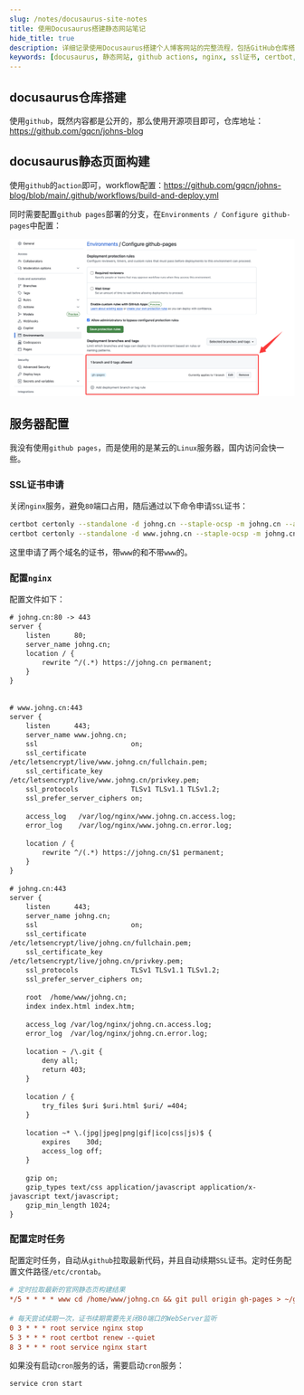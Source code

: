 ```yaml
---
slug: /notes/docusaurus-site-notes
title: 使用Docusaurus搭建静态网站笔记
hide_title: true
description: 详细记录使用Docusaurus搭建个人博客网站的完整流程，包括GitHub仓库搭建、GitHub Actions自动部署、Linux服务器配置、SSL证书申请、Nginx配置和定时任务设置等实践经验
keywords: [docusaurus, 静态网站, github actions, nginx, ssl证书, certbot, 个人博客, 网站部署, 自动化部署, linux服务器]
---
```


## docusaurus仓库搭建

使用`github`，既然内容都是公开的，那么使用开源项目即可，仓库地址：https://github.com/gqcn/johns-blog

## docusaurus静态页面构建

使用`github`的`action`即可，workflow配置：https://github.com/gqcn/johns-blog/blob/main/.github/workflows/build-and-deploy.yml

同时需要配置`github pages`部署的分支，在`Environments / Configure github-pages`中配置：

![alt text](assets/使用docusaurus搭建静态网站笔记/image.png)

## 服务器配置


我没有使用`github pages`，而是使用的是某云的`Linux`服务器，国内访问会快一些。

### SSL证书申请

关闭`nginx`服务，避免`80`端口占用，随后通过以下命令申请`SSL`证书：
```bash
certbot certonly --standalone -d johng.cn --staple-ocsp -m johng.cn --agree-tos
certbot certonly --standalone -d www.johng.cn --staple-ocsp -m johng.cn --agree-tos
```

这里申请了两个域名的证书，带`www`的和不带`www`的。

### 配置`nginx`

配置文件如下：
```nginx
# johng.cn:80 -> 443
server {
    listen      80;
    server_name johng.cn;
    location / {
        rewrite ^/(.*) https://johng.cn permanent;
    }
}


# www.johng.cn:443
server {
    listen      443;
    server_name www.johng.cn;
    ssl                       on;
    ssl_certificate           /etc/letsencrypt/live/www.johng.cn/fullchain.pem;
    ssl_certificate_key       /etc/letsencrypt/live/www.johng.cn/privkey.pem;
    ssl_protocols             TLSv1 TLSv1.1 TLSv1.2;
    ssl_prefer_server_ciphers on;

    access_log   /var/log/nginx/www.johng.cn.access.log;
    error_log    /var/log/nginx/www.johng.cn.error.log;

    location / {
        rewrite ^/(.*) https://johng.cn/$1 permanent;
    }
}

# johng.cn:443
server {
    listen      443;
    server_name johng.cn;
    ssl                       on;
    ssl_certificate           /etc/letsencrypt/live/johng.cn/fullchain.pem;
    ssl_certificate_key       /etc/letsencrypt/live/johng.cn/privkey.pem;
    ssl_protocols             TLSv1 TLSv1.1 TLSv1.2;
    ssl_prefer_server_ciphers on;

    root  /home/www/johng.cn;
    index index.html index.htm;
    
    access_log /var/log/nginx/johng.cn.access.log;
    error_log  /var/log/nginx/johng.cn.error.log;

    location ~ /\.git {
        deny all;
        return 403;
    }

    location / {
        try_files $uri $uri.html $uri/ =404;
    }

    location ~* \.(jpg|jpeg|png|gif|ico|css|js)$ {
        expires    30d;  
        access_log off;
    }

    gzip on;
    gzip_types text/css application/javascript application/x-javascript text/javascript;
    gzip_min_length 1024;
}
```

### 配置定时任务

配置定时任务，自动从`github`拉取最新代码，并且自动续期`SSL`证书。定时任务配置文件路径`/etc/crontab`。

```ini 
# 定时拉取最新的官网静态页构建结果
*/5 * * * * www cd /home/www/johng.cn && git pull origin gh-pages > ~/github-pull-johng.cn.log

# 每天尝试续期一次，证书续期需要先关闭80端口的WebServer监听
0 3 * * * root service nginx stop 
5 3 * * * root certbot renew --quiet
8 3 * * * root service nginx start
```

如果没有启动`cron`服务的话，需要启动`cron`服务：
```bash
service cron start
```
